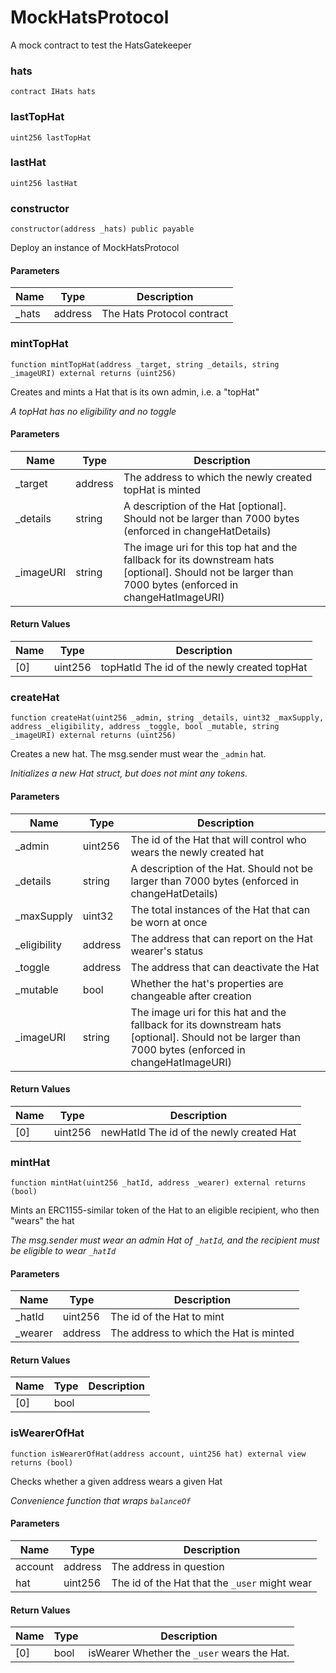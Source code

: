 # MockHatsProtocol

A mock contract to test the HatsGatekeeper

### hats

```solidity
contract IHats hats
```

### lastTopHat

```solidity
uint256 lastTopHat
```

### lastHat

```solidity
uint256 lastHat
```

### constructor

```solidity
constructor(address _hats) public payable
```

Deploy an instance of MockHatsProtocol

#### Parameters

| Name   | Type    | Description                |
| ------ | ------- | -------------------------- |
| \_hats | address | The Hats Protocol contract |

### mintTopHat

```solidity
function mintTopHat(address _target, string _details, string _imageURI) external returns (uint256)
```

Creates and mints a Hat that is its own admin, i.e. a "topHat"

_A topHat has no eligibility and no toggle_

#### Parameters

| Name       | Type    | Description                                                                                                                                              |
| ---------- | ------- | -------------------------------------------------------------------------------------------------------------------------------------------------------- |
| \_target   | address | The address to which the newly created topHat is minted                                                                                                  |
| \_details  | string  | A description of the Hat [optional]. Should not be larger than 7000 bytes (enforced in changeHatDetails)                                                 |
| \_imageURI | string  | The image uri for this top hat and the fallback for its downstream hats [optional]. Should not be larger than 7000 bytes (enforced in changeHatImageURI) |

#### Return Values

| Name | Type    | Description                                 |
| ---- | ------- | ------------------------------------------- |
| [0]  | uint256 | topHatId The id of the newly created topHat |

### createHat

```solidity
function createHat(uint256 _admin, string _details, uint32 _maxSupply, address _eligibility, address _toggle, bool _mutable, string _imageURI) external returns (uint256)
```

Creates a new hat. The msg.sender must wear the `_admin` hat.

_Initializes a new Hat struct, but does not mint any tokens._

#### Parameters

| Name          | Type    | Description                                                                                                                                          |
| ------------- | ------- | ---------------------------------------------------------------------------------------------------------------------------------------------------- |
| \_admin       | uint256 | The id of the Hat that will control who wears the newly created hat                                                                                  |
| \_details     | string  | A description of the Hat. Should not be larger than 7000 bytes (enforced in changeHatDetails)                                                        |
| \_maxSupply   | uint32  | The total instances of the Hat that can be worn at once                                                                                              |
| \_eligibility | address | The address that can report on the Hat wearer's status                                                                                               |
| \_toggle      | address | The address that can deactivate the Hat                                                                                                              |
| \_mutable     | bool    | Whether the hat's properties are changeable after creation                                                                                           |
| \_imageURI    | string  | The image uri for this hat and the fallback for its downstream hats [optional]. Should not be larger than 7000 bytes (enforced in changeHatImageURI) |

#### Return Values

| Name | Type    | Description                              |
| ---- | ------- | ---------------------------------------- |
| [0]  | uint256 | newHatId The id of the newly created Hat |

### mintHat

```solidity
function mintHat(uint256 _hatId, address _wearer) external returns (bool)
```

Mints an ERC1155-similar token of the Hat to an eligible recipient, who then "wears" the hat

_The msg.sender must wear an admin Hat of `_hatId`, and the recipient must be eligible to wear `_hatId`_

#### Parameters

| Name     | Type    | Description                            |
| -------- | ------- | -------------------------------------- |
| \_hatId  | uint256 | The id of the Hat to mint              |
| \_wearer | address | The address to which the Hat is minted |

#### Return Values

| Name | Type | Description |
| ---- | ---- | ----------- |
| [0]  | bool |             |

### isWearerOfHat

```solidity
function isWearerOfHat(address account, uint256 hat) external view returns (bool)
```

Checks whether a given address wears a given Hat

_Convenience function that wraps `balanceOf`_

#### Parameters

| Name    | Type    | Description                                   |
| ------- | ------- | --------------------------------------------- |
| account | address | The address in question                       |
| hat     | uint256 | The id of the Hat that the `_user` might wear |

#### Return Values

| Name | Type | Description                                 |
| ---- | ---- | ------------------------------------------- |
| [0]  | bool | isWearer Whether the `_user` wears the Hat. |
